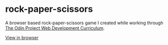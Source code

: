 # rock-paper-scissors

A browser based rock-paper-scissors game I created while working through [The Odin Project Web Development Curriculum](https://www.theodinproject.com/tracks/1).

[View in browser](https://joewebsta.github.io/rock-paper-scissors/)
